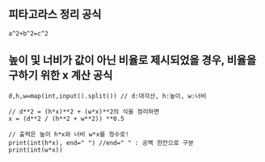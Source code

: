 ## 피타고라스 정리 공식
    a^2+b^2=c^2

## 높이 및 너비가 값이 아닌 비율로 제시되었을 경우, 비율을 구하기 위한 x 계산 공식

    d,h,w=map(int,input().split()) // d:대각선, h:높이, w:너비

    // d**2 = (h*x)**2 + (w*x)**2의 식을 정리하면
    x = (d**2 / (h**2 + w**2)) **0.5

    // 출력은 높이 h*x와 너비 w*x를 정수로!
    print(int(h*x), end=" ") //end=" " : 공백 한칸으로 구분
    print(int(w*x))
